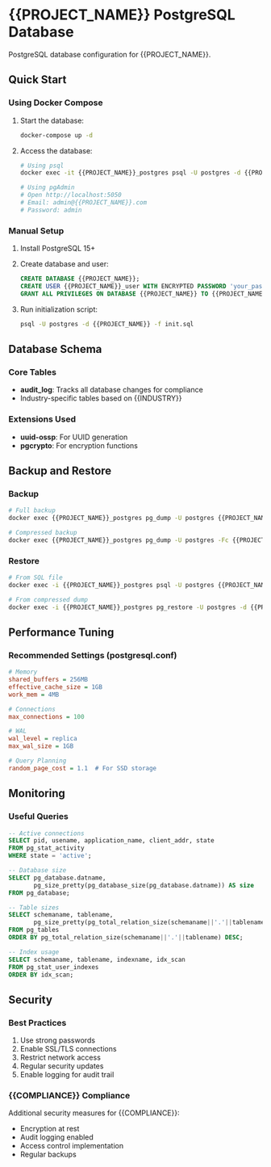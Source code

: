 # {{PROJECT_NAME}} PostgreSQL Database

PostgreSQL database configuration for {{PROJECT_NAME}}.

## Quick Start

### Using Docker Compose

1. Start the database:

   ```bash
   docker-compose up -d
   ```

2. Access the database:

   ```bash
   # Using psql
   docker exec -it {{PROJECT_NAME}}_postgres psql -U postgres -d {{PROJECT_NAME}}

   # Using pgAdmin
   # Open http://localhost:5050
   # Email: admin@{{PROJECT_NAME}}.com
   # Password: admin
   ```

### Manual Setup

1. Install PostgreSQL 15+

2. Create database and user:

   ```sql
   CREATE DATABASE {{PROJECT_NAME}};
   CREATE USER {{PROJECT_NAME}}_user WITH ENCRYPTED PASSWORD 'your_password';
   GRANT ALL PRIVILEGES ON DATABASE {{PROJECT_NAME}} TO {{PROJECT_NAME}}_user;
   ```

3. Run initialization script:

   ```bash
   psql -U postgres -d {{PROJECT_NAME}} -f init.sql
   ```

## Database Schema

### Core Tables

- **audit_log**: Tracks all database changes for compliance
- Industry-specific tables based on {{INDUSTRY}}

### Extensions Used

- **uuid-ossp**: For UUID generation
- **pgcrypto**: For encryption functions

## Backup and Restore

### Backup

```bash
# Full backup
docker exec {{PROJECT_NAME}}_postgres pg_dump -U postgres {{PROJECT_NAME}} > backup.sql

# Compressed backup
docker exec {{PROJECT_NAME}}_postgres pg_dump -U postgres -Fc {{PROJECT_NAME}} > backup.dump
```

### Restore

```bash
# From SQL file
docker exec -i {{PROJECT_NAME}}_postgres psql -U postgres {{PROJECT_NAME}} < backup.sql

# From compressed dump
docker exec -i {{PROJECT_NAME}}_postgres pg_restore -U postgres -d {{PROJECT_NAME}} < backup.dump
```

## Performance Tuning

### Recommended Settings (postgresql.conf)

```ini
# Memory
shared_buffers = 256MB
effective_cache_size = 1GB
work_mem = 4MB

# Connections
max_connections = 100

# WAL
wal_level = replica
max_wal_size = 1GB

# Query Planning
random_page_cost = 1.1  # For SSD storage
```

## Monitoring

### Useful Queries

```sql
-- Active connections
SELECT pid, usename, application_name, client_addr, state
FROM pg_stat_activity
WHERE state = 'active';

-- Database size
SELECT pg_database.datname,
       pg_size_pretty(pg_database_size(pg_database.datname)) AS size
FROM pg_database;

-- Table sizes
SELECT schemaname, tablename,
       pg_size_pretty(pg_total_relation_size(schemaname||'.'||tablename)) AS size
FROM pg_tables
ORDER BY pg_total_relation_size(schemaname||'.'||tablename) DESC;

-- Index usage
SELECT schemaname, tablename, indexname, idx_scan
FROM pg_stat_user_indexes
ORDER BY idx_scan;
```

## Security

### Best Practices

1. Use strong passwords
2. Enable SSL/TLS connections
3. Restrict network access
4. Regular security updates
5. Enable logging for audit trail

### {{COMPLIANCE}} Compliance

Additional security measures for {{COMPLIANCE}}:

- Encryption at rest
- Audit logging enabled
- Access control implementation
- Regular backups
